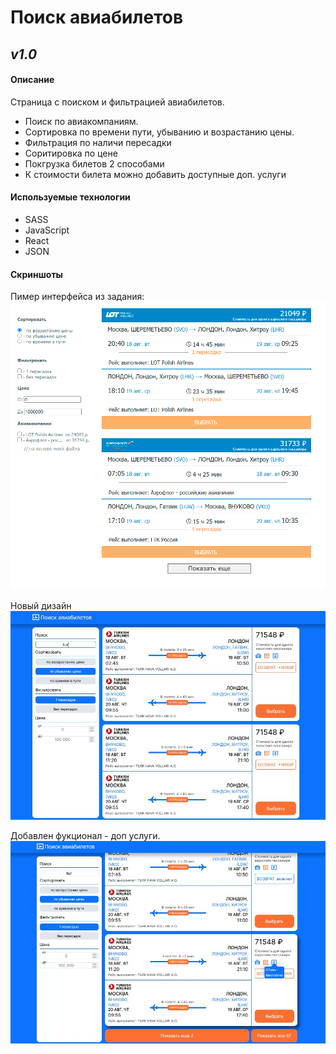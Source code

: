 # Поиск авиабилетов

## _v1.0_

#### Описание

Страница с поиском и фильтрацией авиабилетов.

- Поиск по авиакомпаниям.
- Сортировка по времени пути, убыванию и возрастанию цены.
- Фильтрация по наличи пересадки
- Соритировка по цене
- Покгрузка билетов 2 способами
- К стоимости билета можно добавить доступные доп. услуги

#### Используемые технологии

- SASS
- JavaScript
- React
- JSON

#### Скриншоты

Пимер интерфейса из задания:
![Image alt](https://github.com//VladimirZaigraev/FlightSearch/blob/master/screenshot/avia_search_old.png)

Новый дизайн
![Image alt](https://github.com//VladimirZaigraev/FlightSearch/blob/master/screenshot/scr1.jpg)

Добавлен фукционал - доп услуги.
![Image alt](https://github.com//VladimirZaigraev/FlightSearch/blob/master/screenshot/scr2.jpg)
